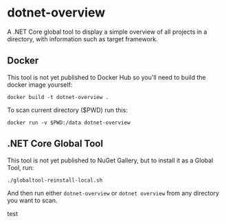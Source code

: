 # dotnet-overview
A .NET Core global tool to display a simple overview of all projects in a directory, with information such as target framework.

## Docker

This tool is not yet published to Docker Hub so you'll need to build the docker image yourself:

`docker build -t dotnet-overview .`

To scan current directory ($PWD) run this:

`docker run -v $PWD:/data dotnet-overview`

## .NET Core Global Tool

This tool is not yet published to NuGet Gallery, but to install it as a Global Tool, run:

`./globaltool-reinstall-local.sh`

And then run either `dotnet-overview` or `dotnet overview` from any directory you want to scan.

test
